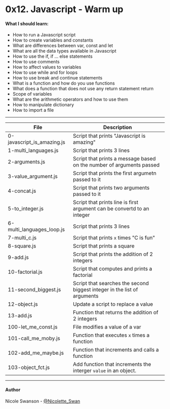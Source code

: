 # 0x12. Javascript - Warm up
#### What I should learn:
- How to run a Javascript script
- How to create variables and constants
- What are differences between var, const and let
- What are all the data types available in Javascript
- How to use the if, if ... else statements
- How to use comments
- How to affect values to variables
- How to use while and for loops
- How to use break and continue statements
- What is a function and how do you use functions
- What does a function that does not use any return statement return
- Scope of variables
- What are the arithmetic operators and how to use them
- How to manipulate dictionary
- How to import a file

---
File | Description
-----|------------
0-javascript\_is\_amazing.js | Script that prints "Javascript is amazing"
1-multi\_languages.js | Script that prints 3 lines
2-arguments.js | Script that prints a message based on the number of arguments passed
3-value\_argument.js | Script that prints the first argumetn passed to it
4-concat.js | Script that prints two arguments passed to it
5-to\_integer.js | Script that prints line is first argument can be convertd to an integer
6-multi\_languages\_loop.js | Script that prints 3 lines
7-multi\_c.js | Script that prints `x` times "C is fun"
8-square.js | Script that prints a square
9-add.js | Script that prints the addition of 2 integers
10-factorial.js | Script that computes and prints a factorial
11-second\_biggest.js | Script that searches the second biggest integer in the list of arguments
12-object.js | Update a script to replace a value
13-add.js | Function that returns the addition of 2 integers
100-let\_me\_const.js | File modifies a value of a var
101-call\_me\_moby.js | Function that executes `x` times a function
102-add\_me\_maybe.js | Function that increments and calls a function
103-object\_fct.js | Add function that increments the interger `value` in an object.

---

#### Author
Nicole Swanson - [@Nicolette_Swan](https://twitter.com/Nicolette_Swan)
